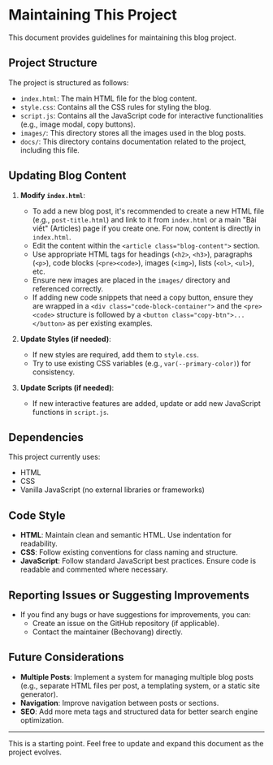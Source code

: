 # Maintaining This Project

This document provides guidelines for maintaining this blog project.

## Project Structure

The project is structured as follows:

*   `index.html`: The main HTML file for the blog content.
*   `style.css`: Contains all the CSS rules for styling the blog.
*   `script.js`: Contains all the JavaScript code for interactive functionalities (e.g., image modal, copy buttons).
*   `images/`: This directory stores all the images used in the blog posts.
*   `docs/`: This directory contains documentation related to the project, including this file.

## Updating Blog Content

1.  **Modify `index.html`**:
    *   To add a new blog post, it's recommended to create a new HTML file (e.g., `post-title.html`) and link to it from `index.html` or a main "Bài viết" (Articles) page if you create one. For now, content is directly in `index.html`.
    *   Edit the content within the `<article class="blog-content">` section.
    *   Use appropriate HTML tags for headings (`<h2>`, `<h3>`), paragraphs (`<p>`), code blocks (`<pre><code>`), images (`<img>`), lists (`<ol>`, `<ul>`), etc.
    *   Ensure new images are placed in the `images/` directory and referenced correctly.
    *   If adding new code snippets that need a copy button, ensure they are wrapped in a `<div class="code-block-container">` and the `<pre><code>` structure is followed by a `<button class="copy-btn">...</button>` as per existing examples.

2.  **Update Styles (if needed)**:
    *   If new styles are required, add them to `style.css`.
    *   Try to use existing CSS variables (e.g., `var(--primary-color)`) for consistency.

3.  **Update Scripts (if needed)**:
    *   If new interactive features are added, update or add new JavaScript functions in `script.js`.

## Dependencies

This project currently uses:

*   HTML
*   CSS
*   Vanilla JavaScript (no external libraries or frameworks)

## Code Style

*   **HTML**: Maintain clean and semantic HTML. Use indentation for readability.
*   **CSS**: Follow existing conventions for class naming and structure.
*   **JavaScript**: Follow standard JavaScript best practices. Ensure code is readable and commented where necessary.

## Reporting Issues or Suggesting Improvements

*   If you find any bugs or have suggestions for improvements, you can:
    *   Create an issue on the GitHub repository (if applicable).
    *   Contact the maintainer (Bechovang) directly.

## Future Considerations

*   **Multiple Posts**: Implement a system for managing multiple blog posts (e.g., separate HTML files per post, a templating system, or a static site generator).
*   **Navigation**: Improve navigation between posts or sections.
*   **SEO**: Add more meta tags and structured data for better search engine optimization.

---

This is a starting point. Feel free to update and expand this document as the project evolves. 